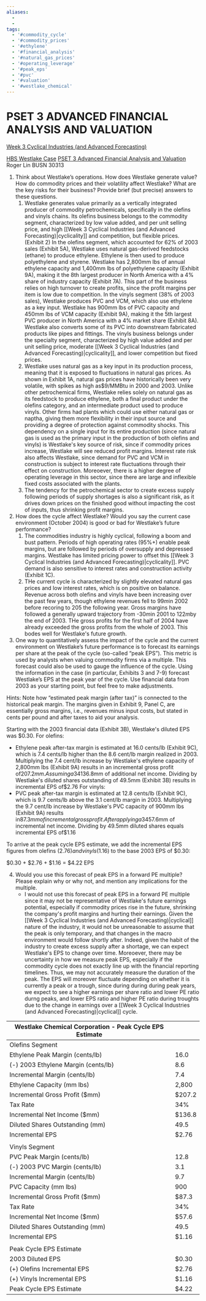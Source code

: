 ```yaml
---
aliases:
  - 
  - 
tags:
  - '#commodity_cycle'
  - '#commodity_prices'
  - '#ethylene'
  - '#financial_analysis'
  - '#natural_gas_prices'
  - '#operating_leverage'
  - '#peak_eps'
  - '#pvc'
  - '#valuation'
  - '#westlake_chemical'
---
```

# PSET 3 ADVANCED FINANCIAL ANALYSIS AND VALUATION

[Week 3 Cyclical Industries (and Advanced Forecasting)](Week%203%20Cyclical%20Industries%20(and%20Advanced%20Forecasting).md)

[HBS Westlake Case](HBS%20Westlake%20Case.md)
[PSET 3 Advanced Financial Analysis and Valuation](PSET%203%20Advanced%20Financial%20Analysis%20and%20Valuation.md)
Roger Lin
BUSN 30313

1. Think about Westlake’s operations. How does Westlake generate value? How do commodity prices and their volatility affect Westlake? What are the key risks for their business? Provide brief (but precise) answers to these questions.
	1. Westlake generates value primarily as a vertically integrated producer of commodity petrochemicals, specifically in the olefins and vinyls chains. Its olefins business belongs to the commodity segment, characterized by low value added, and per unit selling price, and high [[Week 3 Cyclical Industries (and Advanced Forecasting)|cyclicality]] and competition, but flexible prices. (Exhibit 2) In the olefins segment, which accounted for 62% of 2003 sales (Exhibit 5A), Westlake uses natural gas-derived feedstocks (ethane) to produce ethylene. Ethylene is then used to produce polyethylene and styrene. Westlake has 2,800mm lbs of annual ethylene capacity and 1,400mm lbs of polyethylene capacity (Exhibit 9A), making it the 8th largest producer in North America with a 4% share of industry capacity (Exhibit 7A). This part of the business relies on high turnover to create profits, since the profit margins per item is low due to competition. In the vinyls segment (38% of 2003 sales), Westlake produces PVC and VCM, which also use ethylene as a key input. Westlake has 900mm lbs of PVC capacity and 450mm lbs of VCM capacity (Exhibit 9A), making it the 5th largest PVC producer in North America with a 4% market share (Exhibit 8A). Westlake also converts some of its PVC into downstream fabricated products like pipes and fittings. The vinyls business belongs under the specialty segment, characterized by high value added and per unit selling price, moderate [[Week 3 Cyclical Industries (and Advanced Forecasting)|cyclicality]], and lower competition but fixed prices.
	2. Westlake uses natural gas as a key input in its production process, meaning that it is exposed to fluctuations in natural gas prices. As shown in Exhibit 1A, natural gas prices have historically been very volatile, with spikes as high as$9/MMBtu in 2000 and 2003. Unlike other petrochemical firms, Westlake relies solely on natural gas as its feedstock to produce ethylene, both a final product under the olefins category, and an intermediate product used to produce vinyls. Other firms had plants which could use either natural gas or naptha, giving them more flexibility in their input source and providing a degree of protection against commodity shocks. This dependency on a single input for its entire production (since natural gas is used as the primary input in the production of both olefins and vinyls) is Westlake's key source of risk, since if commodity prices increase, Westlake will see reduced profit margins. Interest rate risk also affects Westlake, since demand for PVC and VCM in construction is subject to interest rate fluctuations through their effect on construction. Moreoever, there is a higher degree of operating leverage in this sector, since there are large and inflexible fixed costs associated with the plants.
	4. The tendency for the petrochemical sector to create excess supply following periods of supply shortages is also a significant risk, as it drives down prices on the finished good without impacting the cost of inputs, thus shrinking profit margins.
2. How does the cycle affect Westlake? Would you say the current case environment (October 2004) is good or bad for Westlake’s future performance?
	1. The commodities industry is highly cyclical, following a boom and bust pattern. Periods of high operating rates (95%+) enable peak margins, but are followed by periods of oversupply and depressed margins. Westlake has limited pricing power to offset this [[Week 3 Cyclical Industries (and Advanced Forecasting)|cyclicality]]. PVC demand is also sensitive to interest rates and construction activity (Exhibit 1C).
	2. THe current cycle is characterized by slightly elevated natural gas prices and low interest rates, which is on positive on balance. Revenue across both olefins and vinyls have been increasing over the past few years, though ethylene revenues fell to 99$m$in 2002 before recoring to 205 the following year. Gross margins have followed a generally upward trajectory from -30$m$in 2001 to 122$m$by the end of 2003. THe gross profits for the first half of 2004 have already exceeded the gross profits from the whole of 2003. This bodes well for Westlake's future growth.
3. One way to quantitatively assess the impact of the cycle and the current environment on Westlake’s future performance is to forecast its earnings per share at the peak of the cycle (so-called “peak EPS”). This metric is used by analysts when valuing commodity firms via a multiple. This forecast could also be used to gauge the influence of the cycle. Using the information in the case (in particular, Exhibits 3 and 7-9) forecast Westlake’s EPS at the peak year of the cycle. Use financial data from 2003 as your starting point, but feel free to make adjustments.

Hints: Note how “estimated peak margin (after tax)” is connected to the historical peak margin. The margins given in Exhibit 9, Panel C, are essentially gross margins, i.e., revenues minus input costs, but stated in cents per pound and after taxes to aid your analysis.

Starting with the 2003 financial data (Exhibit 3B), Westlake's diluted EPS was $0.30.
For olefins:

+ Ethylene peak after-tax margin is estimated at 16.0 cents/lb (Exhibit 9C), which is 7.4 cents/lb higher than the 8.6 cent/lb margin realized in 2003. Multiplying the 7.4 cent/lb increase by Westlake's ethylene capacity of 2,800mm lbs (Exhibit 9A) results in an incremental gross profit of$207.2mm. Assuming a 34% tax rate (Exhibit 9B), this equates to$136.8mm of additional  net income. Dividing by Westlake's diluted shares outstanding of 49.5mm (Exhibit 3B) results in incremental EPS of$2.76
For vinyls:
+ PVC peak after-tax margin is estimated at 12.8 cents/lb (Exhibit 9C), which is 9.7 cents/lb above the 3.1 cent/lb margin in 2003. Multiplying the 9.7 cent/lb increase by Westlake's PVC capacity of 900mm lbs (Exhibit 9A) results in$87.3mm of incremental gross profit. After applying a 34% tax rate, we get$57.6mm of incremental net income. Dividing by 49.5mm diluted shares equals incremental EPS of$1.16

To arrive at the peak cycle EPS estimate, we add the incremental EPS figures from olefins ($2.76) and vinyls ($1.16) to the base 2003 EPS of $0.30:

$0.30 + $2.76 + $1.16 = $4.22 EPS

4. Would you use this forecast of peak EPS in a forward PE multiple? Please explain why or why not, and mention any implications for the multiple.
	+ I would not use this forecast of peak EPS in a forward PE multiple since it may not be representative of Westlake's future earnings potential, especially if commodity prices rise in the future, shrinking the company's profit margins and hurting their earnings. Given the [[Week 3 Cyclical Industries (and Advanced Forecasting)|cyclical]] nature of the industry, it would not be unreasonable to assume that the peak is only temporary, and that changes in the macro environment would follow shortly after. Indeed, given the habit of the industry to create excess supply after a shortage, we can expect Westlake's EPS to change over time. Moreoever, there may be uncertainty in how we measure peak EPS, especially if the commodity cycle does not exactly line up with the financial reporting timelines. Thus, we may not accurately measure the duration of the peak. The EPS will moreover fluctuate depending on whether it is currently a peak or a trough, since during during during peak years, we expect to see a higher earnings per share ratio and lower PE ratio durng peaks, and lower EPS ratio and higher PE ratio during troughts due to the change in earnings over a [[Week 3 Cyclical Industries (and Advanced Forecasting)|cyclical]] cycle.

| Westlake Chemical Corporation - Peak Cycle EPS Estimate |        |
| ------------------------------------------------------- | ------ |
| Olefins Segment                                         |        |
| Ethylene Peak Margin (cents/lb)                         | 16.0   |
| (-) 2003 Ethylene Margin (cents/lb)                     | 8.6    |
| Incremental Margin (cents/lb)                           | 7.4    |
| Ethylene Capacity (mm lbs)                              | 2,800  |
| Incremental Gross Profit ($mm)                          | $207.2 |
| Tax Rate                                                | 34%    |
| Incremental Net Income ($mm)                            | $136.8 |
| Diluted Shares Outstanding (mm)                         | 49.5   |
| Incremental EPS                                         | $2.76  |
|                                                         |        |
| Vinyls Segment                                          |        |
| PVC Peak Margin (cents/lb)                              | 12.8   |
| (-) 2003 PVC Margin (cents/lb)                          | 3.1    |
| Incremental Margin (cents/lb)                           | 9.7    |
| PVC Capacity (mm lbs)                                   | 900    |
| Incremental Gross Profit ($mm)                          | $87.3  |
| Tax Rate                                                | 34%    |
| Incremental Net Income ($mm)                            | $57.6  |
| Diluted Shares Outstanding (mm)                         | 49.5   |
| Incremental EPS                                         | $1.16  |
|                                                         |        |
| Peak Cycle EPS Estimate                                 |        |
| 2003 Diluted EPS                                        | $0.30  |
| (+) Olefins Incremental EPS                             | $2.76  |
| (+) Vinyls Incremental EPS                              | $1.16  |
| Peak Cycle EPS Estimate                                 | $4.22  |